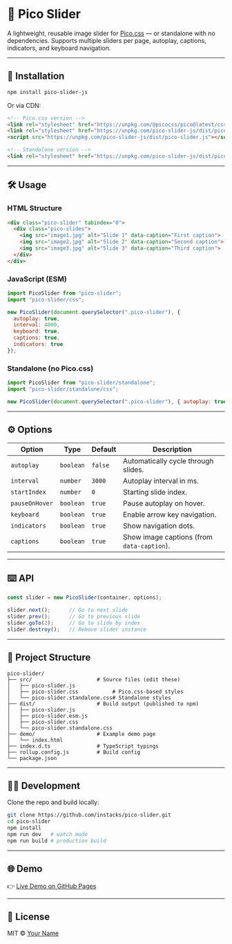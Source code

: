 # 📸 Pico Slider

A lightweight, reusable image slider for [Pico.css](https://picocss.com) — or standalone with no dependencies.
Supports multiple sliders per page, autoplay, captions, indicators, and keyboard navigation.

---

## 🚀 Installation

```bash
npm install pico-slider-js
```

Or via CDN:

```html
<!-- Pico.css version -->
<link rel="stylesheet" href="https://unpkg.com/@picocss/pico@latest/css/pico.min.css">
<link rel="stylesheet" href="https://unpkg.com/pico-slider-js/dist/pico-slider.css">
<script src="https://unpkg.com/pico-slider-js/dist/pico-slider.js"></script>

<!-- Standalone version -->
<link rel="stylesheet" href="https://unpkg.com/pico-slider-js/dist/pico-slider.standalone.css">
```

---

## 🛠 Usage

### HTML Structure

```html
<div class="pico-slider" tabindex="0">
  <div class="pico-slides">
    <img src="image1.jpg" alt="Slide 1" data-caption="First caption">
    <img src="image2.jpg" alt="Slide 2" data-caption="Second caption">
    <img src="image3.jpg" alt="Slide 3" data-caption="Third caption">
  </div>
</div>
```

### JavaScript (ESM)

```js
import PicoSlider from "pico-slider";
import "pico-slider/css";

new PicoSlider(document.querySelector(".pico-slider"), {
  autoplay: true,
  interval: 4000,
  keyboard: true,
  captions: true,
  indicators: true
});
```

### Standalone (no Pico.css)

```js
import PicoSlider from "pico-slider/standalone";
import "pico-slider/standalone/css";

new PicoSlider(document.querySelector(".pico-slider"), { autoplay: true });
```

---

## ⚙️ Options

| Option         | Type      | Default | Description                                |
| -------------- | --------- | ------- | ------------------------------------------ |
| `autoplay`     | `boolean` | `false` | Automatically cycle through slides.        |
| `interval`     | `number`  | `3000`  | Autoplay interval in ms.                   |
| `startIndex`   | `number`  | `0`     | Starting slide index.                      |
| `pauseOnHover` | `boolean` | `true`  | Pause autoplay on hover.                   |
| `keyboard`     | `boolean` | `true`  | Enable arrow key navigation.               |
| `indicators`   | `boolean` | `true`  | Show navigation dots.                      |
| `captions`     | `boolean` | `true`  | Show image captions (from `data-caption`). |

---

## ⌨️ API

```js
const slider = new PicoSlider(container, options);

slider.next();      // Go to next slide
slider.prev();      // Go to previous slide
slider.goTo(2);     // Go to slide by index
slider.destroy();   // Remove slider instance
```

---

## 📂 Project Structure

```
pico-slider/
├── src/                     # Source files (edit these)
│   ├── pico-slider.js
│   ├── pico-slider.css           # Pico.css-based styles
│   └── pico-slider.standalone.css# Standalone styles
├── dist/                    # Build output (published to npm)
│   ├── pico-slider.js
│   ├── pico-slider.esm.js
│   ├── pico-slider.css
│   └── pico-slider.standalone.css
├── demo/                    # Example demo page
│   └── index.html
├── index.d.ts               # TypeScript typings
├── rollup.config.js         # Build config
└── package.json
```

---

## 👩‍💻 Development

Clone the repo and build locally:

```bash
git clone https://github.com/instacks/pico-slider.git
cd pico-slider
npm install
npm run dev   # watch mode
npm run build # production build
```

---

## 🌐 Demo

👉 [Live Demo on GitHub Pages](https://instacks.github.io/pico-slider)

---

## 📜 License

MIT © [Your Name](https://github.com/instacks)
